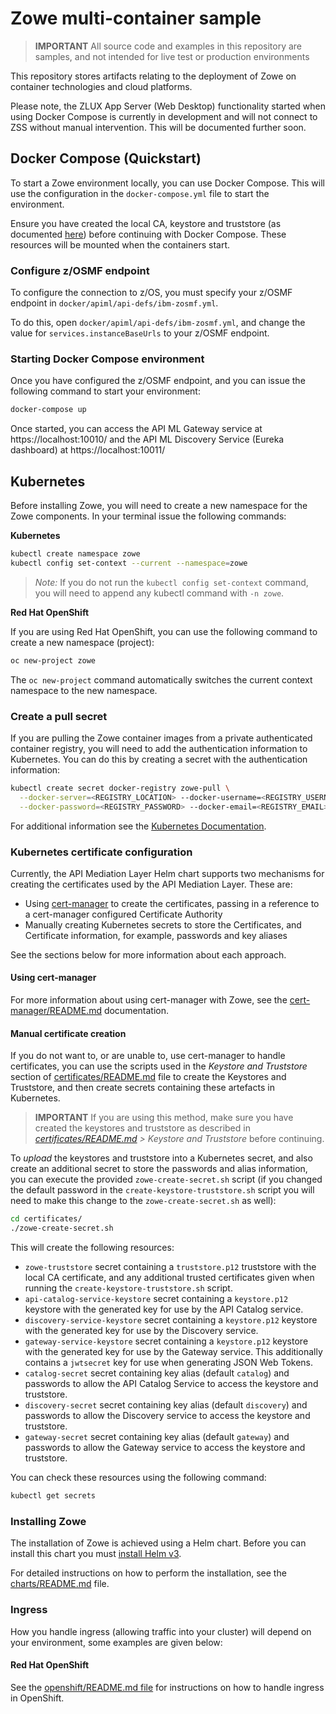 # Zowe multi-container sample

> **IMPORTANT** All source code and examples in this repository are samples, and not intended for live test or production environments

This repository stores artifacts relating to the deployment of Zowe on container technologies and cloud platforms.

Please note, the ZLUX App Server (Web Desktop) functionality started when using Docker Compose is currently in development and will not connect to ZSS without manual intervention. This will be documented further soon.

## Docker Compose (Quickstart)

To start a Zowe environment locally, you can use Docker Compose. This will use the configuration in the `docker-compose.yml` file to start the environment.

Ensure you have created the local CA, keystore and truststore (as documented [here](./certificates/README.md)) before continuing with Docker Compose. These resources will be mounted when the containers start.

### Configure z/OSMF endpoint

To configure the connection to z/OS, you must specify your z/OSMF endpoint in `docker/apiml/api-defs/ibm-zosmf.yml`.

To do this, open `docker/apiml/api-defs/ibm-zosmf.yml`, and change the value for `services.instanceBaseUrls` to your z/OSMF endpoint.

### Starting Docker Compose environment

Once you have configured the z/OSMF endpoint, and you can issue the following command to start your environment:
```bash
docker-compose up
```

Once started, you can access the API ML Gateway service at https://localhost:10010/ and the API ML Discovery Service (Eureka dashboard) at https://localhost:10011/

## Kubernetes

Before installing Zowe, you will need to create a new namespace for the Zowe components. In your terminal issue the following commands:

**Kubernetes**
```bash
kubectl create namespace zowe
kubectl config set-context --current --namespace=zowe
```

> *Note:* If you do not run the `kubectl config set-context` command, you will need to append any kubectl command with `-n zowe`.

**Red Hat OpenShift**

If you are using Red Hat OpenShift, you can use the following command to create a new namespace (project):
```bash
oc new-project zowe
```

The `oc new-project` command automatically switches the current context namespace to the new namespace.

### Create a pull secret

If you are pulling the Zowe container images from a private authenticated container registry, you will need to add the authentication information to Kubernetes. You can do this by creating a secret with the authentication information:
```bash
kubectl create secret docker-registry zowe-pull \
  --docker-server=<REGISTRY_LOCATION> --docker-username=<REGISTRY_USERNAME> \
  --docker-password=<REGISTRY_PASSWORD> --docker-email=<REGISTRY_EMAIL>
```

For additional information see the [Kubernetes Documentation](https://kubernetes.io/docs/tasks/configure-pod-container/pull-image-private-registry/).

### Kubernetes certificate configuration

Currently, the API Mediation Layer Helm chart supports two mechanisms for creating the certificates used by the API Mediation Layer. These are:
* Using [cert-manager](https://cert-manager.io) to create the certificates, passing in a reference to a cert-manager configured Certificate Authority
* Manually creating Kubernetes secrets to store the Certificates, and Certificate information, for example, passwords and key aliases

See the sections below for more information about each approach.

#### Using cert-manager

For more information about using cert-manager with Zowe, see the [cert-manager/README.md](./cert-manager/README.md) documentation.

#### Manual certificate creation

If you do not want to, or are unable to, use cert-manager to handle certificates, you can use the scripts used in the *Keystore and Truststore* section of [certificates/README.md](./certificates/README.md) file to create the Keystores and Truststore, and then create secrets containing these artefacts in Kubernetes.

> **IMPORTANT** If you are using this method, make sure you have created the keystores and truststore as described in *[certificates/README.md](./certificates/README.md) > Keystore and Truststore* before continuing.

To *upload* the keystores and truststore into a Kubernetes secret, and also create an additional secret to store the passwords and alias information, you can execute the provided `zowe-create-secret.sh` script (if you changed the default password in the `create-keystore-truststore.sh` script you will need to make this change to the `zowe-create-secret.sh` as well):
```bash
cd certificates/
./zowe-create-secret.sh
```

This will create the following resources:
* `zowe-truststore` secret containing a `truststore.p12` truststore with the local CA certificate, and any additional trusted certificates given when running the `create-keystore-truststore.sh` script.
* `api-catalog-service-keystore` secret containing a `keystore.p12` keystore with the generated key for use by the API Catalog service.
* `discovery-service-keystore` secret containing a `keystore.p12` keystore with the generated key for use by the Discovery service.
* `gateway-service-keystore` secret containing a `keystore.p12` keystore with the generated key for use by the Gateway service. This additionally contains a `jwtsecret` key for use when generating JSON Web Tokens.
* `catalog-secret` secret containing key alias (default `catalog`) and passwords to allow the API Catalog Service to access the keystore and truststore.
* `discovery-secret` secret containing key alias (default `discovery`) and passwords to allow the Discovery service to access the keystore and truststore.
* `gateway-secret` secret containing key alias (default `gateway`) and passwords to allow the Gateway service to access the keystore and truststore.

You can check these resources using the following command:
```bash
kubectl get secrets
```

### Installing Zowe

The installation of Zowe is achieved using a Helm chart. Before you can install this chart you must [install Helm v3](https://helm.sh/docs/intro/install/).

For detailed instructions on how to perform the installation, see the [charts/README.md](./charts/README.md) file.

### Ingress

How you handle ingress (allowing traffic into your cluster) will depend on your environment, some examples are given below:

#### Red Hat OpenShift

See the [openshift/README.md file](./openshift/README.md) for instructions on how to handle ingress in OpenShift.